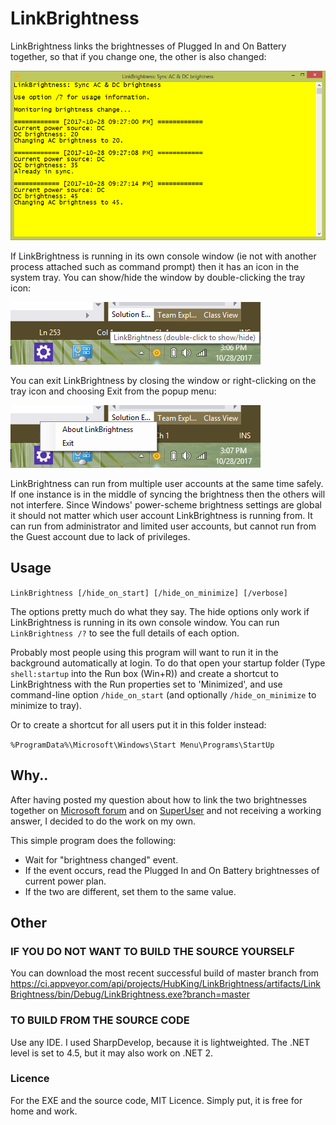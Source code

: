 LinkBrightness
==============

LinkBrightness links the brightnesses of Plugged In and On Battery together, so
that if you change one, the other is also changed:

[![console](screenshots/console.png?raw=true)](screenshots/console.png?raw=true)

If LinkBrightness is running in its own console window (ie not with another
process attached such as command prompt) then it has an icon in the system
tray. You can show/hide the window by double-clicking the tray icon:

[![tray_tooltip](screenshots/tray_tooltip.png?raw=true)](screenshots/tray_tooltip.png?raw=true)

You can exit LinkBrightness by closing the window or right-clicking on the tray
icon and choosing Exit from the popup menu:

[![tray_context_menu](screenshots/tray_context_menu.png?raw=true)](screenshots/tray_context_menu.png?raw=true)

LinkBrightness can run from multiple user accounts at the same time safely. If
one instance is in the middle of syncing the brightness then the others will
not interfere. Since Windows' power-scheme brightness settings are global it
should not matter which user account LinkBrightness is running from. It can run
from administrator and limited user accounts, but cannot run from the Guest
account due to lack of privileges.

Usage
-----

`LinkBrightness [/hide_on_start] [/hide_on_minimize] [/verbose]`

The options pretty much do what they say. The hide options only work if
LinkBrightness is running in its own console window. You can run
`LinkBrightness /?` to see the full details of each option.

Probably most people using this program will want to run it in the background
automatically at login. To do that open your startup folder (Type
`shell:startup` into the Run box (Win+R)) and create a shortcut to
LinkBrightness with the Run properties set to 'Minimized', and use command-line
option `/hide_on_start` (and optionally `/hide_on_minimize` to minimize to
tray).

Or to create a shortcut for all users put it in this folder instead:

`%ProgramData%\Microsoft\Windows\Start Menu\Programs\StartUp`

Why..
-----

After having posted my question about how to link the two brightnesses together
on
[Microsoft forum](http://answers.microsoft.com/en-us/windows/forum/windows_10-other_settings/link-on-battery-and-plugged-in-screen-brightness/76b21adb-d741-4e66-b3d2-2adf616232b3?auth=1)
and on
[SuperUser](http://superuser.com/questions/1016560/link-on-battery-and-plugged-in-screen-brightness-together)
and not receiving a working answer, I decided to do the work on my own.

This simple program does the following:

- Wait for "brightness changed" event.
- If the event occurs, read the Plugged In and On Battery brightnesses of
  current power plan.
- If the two are different, set them to the same value.

Other
-----

### IF YOU DO NOT WANT TO BUILD THE SOURCE YOURSELF
You can download the most recent successful build of master branch from
https://ci.appveyor.com/api/projects/HubKing/LinkBrightness/artifacts/LinkBrightness/bin/Debug/LinkBrightness.exe?branch=master

### TO BUILD FROM THE SOURCE CODE
Use any IDE. I used SharpDevelop, because it is lightweighted. The .NET level
is set to 4.5, but it may also work on .NET 2.

### Licence
For the EXE and the source code, MIT Licence. Simply put, it is free for home
and work.
